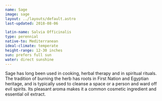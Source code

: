 ```yaml
---
name: Sage
image: sage
layout: ../layouts/default.astro
last-updated: 2018-08-06

latin-name: Salvia Officinalis
type: perennial
native-to: Mediterranean
ideal-climate: temperate 
height-range: 12-30 inches
sun: prefers full sun
water: direct sunshine
---
```


Sage has long been used in cooking, herbal therapy and in spiritual rituals. The tradition of
burning the herb has roots in First Nation and Egyptian heritage, and is typically used to cleanse
a space or a person and ward off evil spirits. Its pleasant aroma makes it a common cosmetic
ingredient and essential oil extract. 
 

